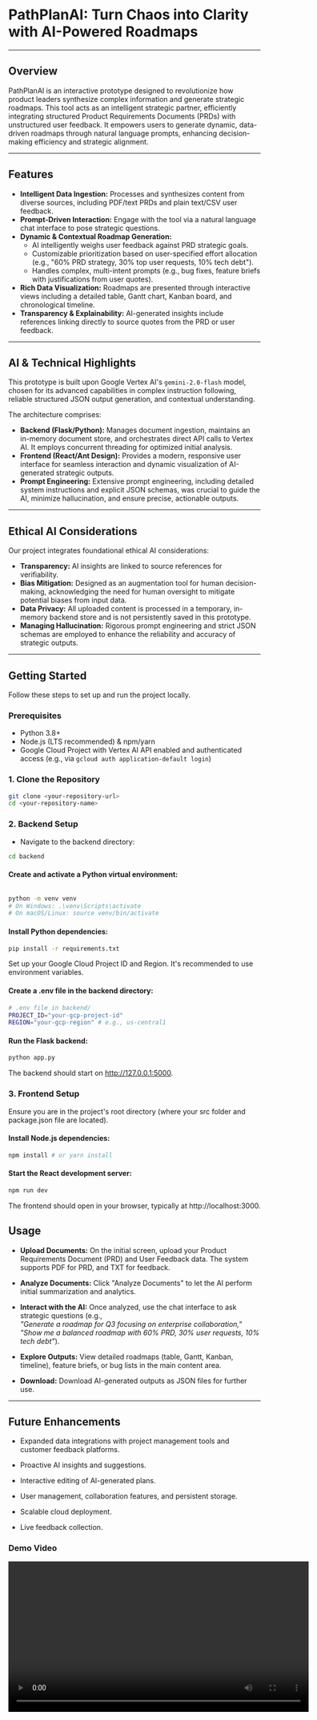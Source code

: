 # PathPlanAI: Turn Chaos into Clarity with AI-Powered Roadmaps

---

## Overview

PathPlanAI is an interactive prototype designed to revolutionize how product leaders synthesize complex information and generate strategic roadmaps. This tool acts as an intelligent strategic partner, efficiently integrating structured Product Requirements Documents (PRDs) with unstructured user feedback. It empowers users to generate dynamic, data-driven roadmaps through natural language prompts, enhancing decision-making efficiency and strategic alignment.

---

## Features

- **Intelligent Data Ingestion:** Processes and synthesizes content from diverse sources, including PDF/text PRDs and plain text/CSV user feedback.
- **Prompt-Driven Interaction:** Engage with the tool via a natural language chat interface to pose strategic questions.
- **Dynamic & Contextual Roadmap Generation:**
  - AI intelligently weighs user feedback against PRD strategic goals.
  - Customizable prioritization based on user-specified effort allocation (e.g., "60% PRD strategy, 30% top user requests, 10% tech debt").
  - Handles complex, multi-intent prompts (e.g., bug fixes, feature briefs with justifications from user quotes).
- **Rich Data Visualization:** Roadmaps are presented through interactive views including a detailed table, Gantt chart, Kanban board, and chronological timeline.
- **Transparency & Explainability:** AI-generated insights include references linking directly to source quotes from the PRD or user feedback.

---

## AI & Technical Highlights

This prototype is built upon Google Vertex AI's `gemini-2.0-flash` model, chosen for its advanced capabilities in complex instruction following, reliable structured JSON output generation, and contextual understanding.

The architecture comprises:

- **Backend (Flask/Python):** Manages document ingestion, maintains an in-memory document store, and orchestrates direct API calls to Vertex AI. It employs concurrent threading for optimized initial analysis.
- **Frontend (React/Ant Design):** Provides a modern, responsive user interface for seamless interaction and dynamic visualization of AI-generated strategic outputs.
- **Prompt Engineering:** Extensive prompt engineering, including detailed system instructions and explicit JSON schemas, was crucial to guide the AI, minimize hallucination, and ensure precise, actionable outputs.

---

## Ethical AI Considerations

Our project integrates foundational ethical AI considerations:

- **Transparency:** AI insights are linked to source references for verifiability.
- **Bias Mitigation:** Designed as an augmentation tool for human decision-making, acknowledging the need for human oversight to mitigate potential biases from input data.
- **Data Privacy:** All uploaded content is processed in a temporary, in-memory backend store and is not persistently saved in this prototype.
- **Managing Hallucination:** Rigorous prompt engineering and strict JSON schemas are employed to enhance the reliability and accuracy of strategic outputs.

---

## Getting Started

Follow these steps to set up and run the project locally.

### Prerequisites

- Python 3.8+
- Node.js (LTS recommended) & npm/yarn
- Google Cloud Project with Vertex AI API enabled and authenticated access (e.g., via `gcloud auth application-default login`)

### 1. Clone the Repository

```bash
git clone <your-repository-url>
cd <your-repository-name>
```

### 2. Backend Setup

- Navigate to the backend directory:

```bash
cd backend
```

#### Create and activate a Python virtual environment:

```bash

python -m venv venv
# On Windows: .\venv\Scripts\activate
# On macOS/Linux: source venv/bin/activate
```

#### Install Python dependencies:

```bash
pip install -r requirements.txt
```

Set up your Google Cloud Project ID and Region. It's recommended to use environment variables.

#### Create a .env file in the backend directory:

```bash
# .env file in backend/
PROJECT_ID="your-gcp-project-id"
REGION="your-gcp-region" # e.g., us-central1
```

#### Run the Flask backend:

```bash
python app.py
```

The backend should start on http://127.0.0.1:5000.

### 3. Frontend Setup

Ensure you are in the project's root directory (where your src folder and package.json file are located).

#### Install Node.js dependencies:

```bash
npm install # or yarn install
```

#### Start the React development server:

```bash
npm run dev
```

The frontend should open in your browser, typically at http://localhost:3000.

## Usage

- **Upload Documents:** On the initial screen, upload your Product Requirements Document (PRD) and User Feedback data. The system supports PDF for PRD, and TXT for feedback.

- **Analyze Documents:** Click "Analyze Documents" to let the AI perform initial summarization and analytics.

- **Interact with the AI:** Once analyzed, use the chat interface to ask strategic questions (e.g.,  
  _"Generate a roadmap for Q3 focusing on enterprise collaboration,"_  
  _"Show me a balanced roadmap with 60% PRD, 30% user requests, 10% tech debt"_).

- **Explore Outputs:** View detailed roadmaps (table, Gantt, Kanban, timeline), feature briefs, or bug lists in the main content area.

- **Download:** Download AI-generated outputs as JSON files for further use.

---

## Future Enhancements

- Expanded data integrations with project management tools and customer feedback platforms.

- Proactive AI insights and suggestions.

- Interactive editing of AI-generated plans.

- User management, collaboration features, and persistent storage.

- Scalable cloud deployment.

- Live feedback collection.


### Demo Video

<video width="600" controls>
  <source src="Demo.mp4" type="video/mp4">
  Your browser does not support the video tag.
</video>
